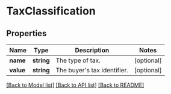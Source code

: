 # TaxClassification

## Properties
Name | Type | Description | Notes
------------ | ------------- | ------------- | -------------
**name** | **string** | The type of tax. | [optional] 
**value** | **string** | The buyer&#39;s tax identifier. | [optional] 

[[Back to Model list]](../README.md#documentation-for-models) [[Back to API list]](../README.md#documentation-for-api-endpoints) [[Back to README]](../README.md)


